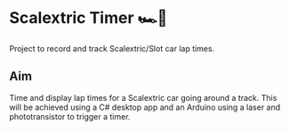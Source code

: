 # Scalextric Timer 🏎🏁
Project to record and track Scalextric/Slot car lap times.

## Aim
Time and display lap times for a Scalextric car going around a track.
This will be achieved using a C# desktop app and an Arduino using a laser and phototransistor to trigger a timer.
